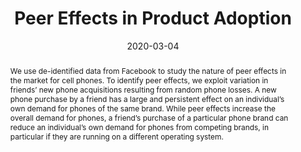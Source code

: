 ---
title: "Peer Effects in Product Adoption"
collection: wps
link: /files/Peer-Effects-In-Product-Adoption.pdf
coauthors: Michael Bailey, Theresa Kuchler, Johannes Stroebel, and Arlene Wong
date: 2020-03-04
outcome: 'Forthcoming at <u>American Economic Journal: Applied Economics</u>'
abstract: "We use de-identified data from Facebook to study the nature of peer effects in the market for cell phones. To identify peer effects, we exploit variation in friends’ new phone acquisitions resulting from random phone losses. A new phone purchase by a friend has a large and persistent effect on an individual’s own demand for phones of the same brand. While peer effects increase the overall demand for phones, a friend’s purchase of a particular phone brand can reduce an individual’s own demand for phones from competing brands, in particular if they are running on a different operating system."
press: <a href="https://voxeu.org/article/peer-effects-product-adoption">Vox EU</a> | <a href="https://blogs.lse.ac.uk/businessreview/2019/05/28/how-our-social-interactions-influence-our-decision-to-buy-a-new-home/">LSE Business Review</a> | <a href="https://www.weforum.org/agenda/2019/09/do-your-friends-influence-you-to-buy-products/">World Economic Forum</a>
---